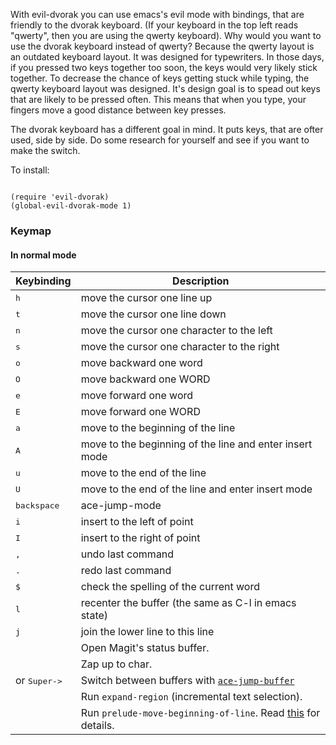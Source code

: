With evil-dvorak you can use emacs's evil mode with bindings, that are friendly to the dvorak keyboard.  (If your keyboard in the top
left reads "qwerty", then you are using the qwerty keyboard). Why would you want to use the dvorak keyboard instead of qwerty?
Because the qwerty layout is an outdated keyboard layout.  It was designed for typewriters.  In those days, if you pressed two keys
together too soon, the keys would very likely stick together.  To decrease the chance of keys getting stuck while typing, the qwerty
keyboard layout was designed.  It's design goal is to spead out keys that are likely to be pressed often.  This means that when you
type, your fingers move a good distance between key presses.

The dvorak keyboard has a different goal in mind.  It puts keys, that are ofter used, side by side.  Do some research for yourself and
see if you want to make the switch.

To install:

```

(require 'evil-dvorak)
(global-evil-dvorak-mode 1)

```

### Keymap

#### In normal mode

Keybinding         | Description
-------------------|------------------------------------------------------------
<kbd> h </kbd>   | move the cursor one line up
<kbd> t </kbd>     | move the cursor one line down
<kbd> n </kbd>     | move the cursor one character to the left
<kbd> s </kbd>   | move the cursor one character to the right
<kbd> o </kbd>     | move backward one word
<kbd> O </kbd>     | move backward one WORD
<kbd> e </kbd>   | move forward one word
<kbd> E </kbd>   | move forward one WORD
<kbd> a </kbd>   | move to the beginning of the line
<kbd> A </kbd>   | move to the beginning of the line and enter insert mode
<kbd> u </kbd> | move to the end of the line
<kbd> U </kbd> | move to the end of the line and enter insert mode
<kbd> backspace </kbd> | ace-jump-mode
<kbd> i </kbd>     | insert to the left of point
<kbd> I </kbd>   | insert to the right of point
<kbd> , </kbd> | undo last command
<kbd> . </kbd>     | redo last command
<kbd> $ </kbd> | check the spelling of the current word
<kbd> l </kbd>     | recenter the buffer (the same as C-l in emacs state)
<kbd> j </kbd>     | join the lower line to this line
<kbd></kbd>   | Open Magit's status buffer.
<kbd></kbd>     | Zap up to char.
<kbd></kbd> or <kbd>Super-></kbd>   | Switch between buffers with [`ace-jump-buffer`](https://github.com/waymondo/ace-jump-buffer)
<kbd></kbd>     | Run `expand-region` (incremental text selection).
<kbd></kbd>     | Run `prelude-move-beginning-of-line`. Read [this](http://emacsredux.com/blog/2013/05/22/smarter-navigation-to-the-beginning-of-a-line/) for details.
